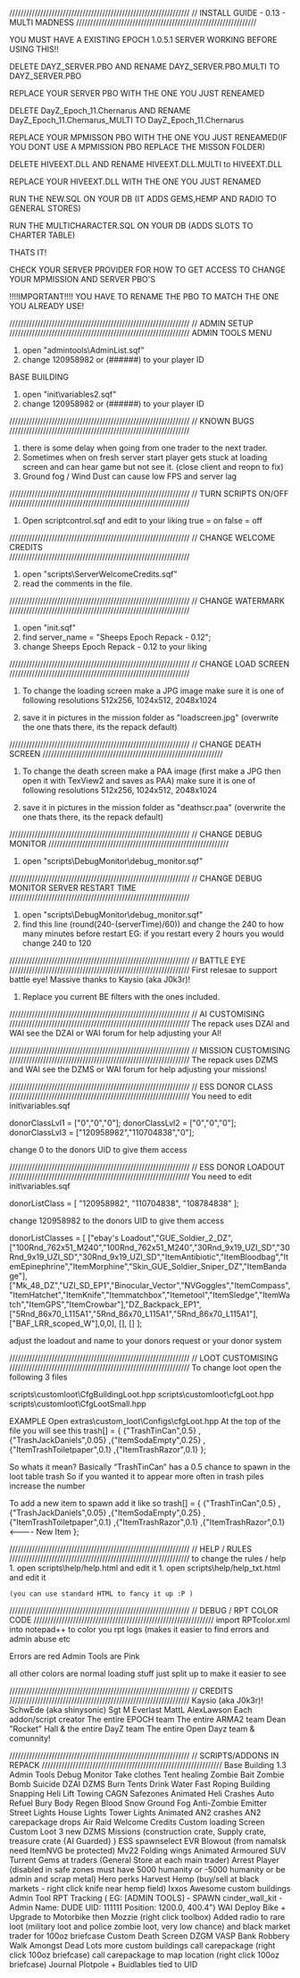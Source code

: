 ////////////////////////////////////////////////////////////////
//			INSTALL GUIDE - 0.13 - MULTI MADNESS
////////////////////////////////////////////////////////////////

YOU MUST HAVE A EXISTING EPOCH 1.0.5.1 SERVER WORKING BEFORE USING THIS!!


DELETE DAYZ_SERVER.PBO AND RENAME DAYZ_SERVER.PBO.MULTI TO DAYZ_SERVER.PBO 

REPLACE YOUR SERVER PBO WITH THE ONE YOU JUST RENEAMED

DELETE DayZ_Epoch_11.Chernarus AND RENAME DayZ_Epoch_11.Chernarus_MULTI TO DayZ_Epoch_11.Chernarus 

REPLACE YOUR MPMISSON PBO WITH THE ONE YOU JUST RENEAMED(IF YOU DONT USE A MPMISSION PBO REPLACE THE MISSON FOLDER)

DELETE HIVEEXT.DLL AND RENAME HIVEEXT.DLL.MULTI to HIVEEXT.DLL

REPLACE YOUR HIVEEXT.DLL WITH THE ONE YOU JUST RENAMED

RUN THE NEW.SQL ON YOUR DB (IT ADDS GEMS,HEMP AND RADIO TO GENERAL STORES)

RUN THE MULTICHARACTER.SQL ON YOUR DB (ADDS SLOTS TO CHARTER TABLE)


THATS IT!

CHECK YOUR SERVER PROVIDER FOR HOW TO GET ACCESS TO CHANGE YOUR MPMISSION AND SERVER PBO'S


!!!!IMPORTANT!!!!
YOU HAVE TO RENAME THE PBO TO MATCH THE ONE YOU ALREADY USE!


////////////////////////////////////////////////////////////////
//				ADMIN SETUP
////////////////////////////////////////////////////////////////
ADMIN TOOLS MENU

1. open "admintools\AdminList.sqf"
2. change 120958982 or (######) to your player ID

BASE BUILDING
1. open "init\variables2.sqf"
2. change 120958982 or (######) to your player ID


////////////////////////////////////////////////////////////////
//				KNOWN BUGS
////////////////////////////////////////////////////////////////
1. there is some delay when going from one trader to the next trader.
2. Sometimes when on fresh server start player gets stuck at loading screen and can hear game but not see it. (close client and reopn to fix)
3. Ground fog / Wind Dust can cause low FPS and server lag





////////////////////////////////////////////////////////////////
//				TURN SCRIPTS ON/OFF
////////////////////////////////////////////////////////////////
1. Open scriptcontrol.sqf and edit to your liking
true = on
false = off
	
////////////////////////////////////////////////////////////////
//			CHANGE WELCOME CREDITS	
////////////////////////////////////////////////////////////////
1.	open "scripts\ServerWelcomeCredits.sqf"
2.	read the comments in the file.

////////////////////////////////////////////////////////////////
//			CHANGE WATERMARK	
////////////////////////////////////////////////////////////////
1.	open "init.sqf"
2.	find server_name = "Sheeps Epoch Repack - 0.12";
3.	change Sheeps Epoch Repack - 0.12 to your liking


////////////////////////////////////////////////////////////////
//			CHANGE LOAD SCREEN	
////////////////////////////////////////////////////////////////
1.	To change the loading screen make a JPG image 
	make sure it is one of following resolutions 512x256, 1024x512, 2048x1024

2.	save it in pictures in the mission folder as "loadscreen.jpg"
	(overwrite the one thats there, its the repack default)

////////////////////////////////////////////////////////////////
//			CHANGE DEATH SCREEN	
////////////////////////////////////////////////////////////////
1.	To change the death screen make a PAA image 
	(first make a JPG then open it with TexView2 and saves as PAA)
	make sure it is one of following resolutions 512x256, 1024x512, 2048x1024

2.	save it in pictures in the mission folder as "deathscr.paa"
	(overwrite the one thats there, its the repack default)	
	
////////////////////////////////////////////////////////////////
//			CHANGE DEBUG MONITOR
////////////////////////////////////////////////////////////////
1.	open "scripts\DebugMonitor\debug_monitor.sqf"

////////////////////////////////////////////////////////////////
//			CHANGE DEBUG MONITOR SERVER RESTART TIME
////////////////////////////////////////////////////////////////
1.	open "scripts\DebugMonitor\debug_monitor.sqf"
2.  find this line (round(240-(serverTime)/60)) and change the 240 to how many minutes before restart
	EG: if you restart every 2 hours you would change 240 to 120
	
////////////////////////////////////////////////////////////////
//			BATTLE EYE
////////////////////////////////////////////////////////////////
First relesae to support battle eye!
Massive thanks to Kaysio (aka J0k3r)!
1.	Replace you current BE filters with the ones included.

////////////////////////////////////////////////////////////////
//			AI CUSTOMISING
////////////////////////////////////////////////////////////////
The repack uses DZAI and WAI see the DZAI or WAI forum for help adjusting your AI!

////////////////////////////////////////////////////////////////
//			MISSION CUSTOMISING
////////////////////////////////////////////////////////////////
The repack uses DZMS and WAI see the DZMS or WAI forum for help adjusting your missions!

////////////////////////////////////////////////////////////////
//			ESS DONOR CLASS
////////////////////////////////////////////////////////////////
You need to edit init\variables.sqf

donorClassLvl1 = ["0","0","0"];
donorClassLvl2 = ["0","0","0"];
donorClassLvl3 = ["120958982","110704838","0"];

change 0 to the donors UID to give them access


////////////////////////////////////////////////////////////////
//			ESS DONOR LOADOUT
////////////////////////////////////////////////////////////////
You need to edit init\variables.sqf

donorListClass = [
	"120958982",
	"110704838",
	"108784838"
];

change 120958982 to the donors UID to give them access

donorListClasses = [
	["ebay's Loadout","GUE_Soldier_2_DZ",["100Rnd_762x51_M240","100Rnd_762x51_M240","30Rnd_9x19_UZI_SD","30Rnd_9x19_UZI_SD","30Rnd_9x19_UZI_SD","ItemAntibiotic","ItemBloodbag","ItemEpinephrine","ItemMorphine","Skin_GUE_Soldier_Sniper_DZ","ItemBandage"],["Mk_48_DZ","UZI_SD_EP1","Binocular_Vector","NVGoggles","ItemCompass","ItemHatchet","ItemKnife","Itemmatchbox","Itemetool","ItemSledge","ItemWatch","ItemGPS","ItemCrowbar"],"DZ_Backpack_EP1",["5Rnd_86x70_L115A1","5Rnd_86x70_L115A1","5Rnd_86x70_L115A1"],["BAF_LRR_scoped_W"],0,0],
	[],
	[]
];

adjust the loadout and name to your donors request or your donor system


////////////////////////////////////////////////////////////////
//			LOOT CUSTOMISING
////////////////////////////////////////////////////////////////
To change loot open the following 3 files

scripts\customloot\CfgBuildingLoot.hpp
scripts\customloot\cfgLoot.hpp
scripts\customloot\CfgLootSmall.hpp

EXAMPLE 
Open extras\custom_loot\Configs\cfgLoot.hpp
At the top of the file you will see this
trash[] = {
		{"TrashTinCan",0.5}
		,{"TrashJackDaniels",0.05}
		,{"ItemSodaEmpty",0.25}
		,{"ItemTrashToiletpaper",0.1}
		,{"ItemTrashRazor",0.1}
	};

So whats it mean?
Basically
“TrashTinCan” has a 0.5 chance to spawn in the loot table trash
So if you wanted it to appear more often in trash piles increase the number

To add a new item to spawn add it like so
trash[] = {
		{"TrashTinCan",0.5}
		,{"TrashJackDaniels",0.05}
		,{"ItemSodaEmpty",0.25}
		,{"ItemTrashToiletpaper",0.1}
		,{"ItemTrashRazor",0.1}
		,{"ItemTrashRazor",0.1} <---- New Item
	};
	
////////////////////////////////////////////////////////////////
//				HELP / RULES
////////////////////////////////////////////////////////////////
	to change the rules / help 
	1. open scripts\help/help.html and edit it 
	1. open scripts\help/help_txt.html and edit it 
	
	(you can use standard HTML to fancy it up :P )
	
////////////////////////////////////////////////////////////////
//				DEBUG / RPT COLOR CODE
////////////////////////////////////////////////////////////////
import RPTcolor.xml into notepad++ to color you rpt logs (makes it easier to find errors and admin abuse etc

Errors are red
Admin Tools are Pink

all other colors are normal loading stuff just split up to make it easier to see

////////////////////////////////////////////////////////////////
//			CREDITS
////////////////////////////////////////////////////////////////
	Kaysio (aka J0k3r)!
	SchwEde (aka shinysonic)
	Sgt M Everlast
	MattL
	AlexLawson
	Each addon/script creator
	The entire EPOCH team
	The entire ARMA2 team
	Dean "Rocket" Hall & the entire DayZ team
	The entire Open Dayz team & comunnity!
	
	
////////////////////////////////////////////////////////////////
//			SCRIPTS/ADDONS IN REPACK
////////////////////////////////////////////////////////////////
Base Building 1.3
Admin Tools
Debug Monitor 
Take clothes 
Tent healing
Zombie Bait
Zombie Bomb
Suicide
DZAI
DZMS
Burn Tents
Drink Water
Fast Roping
Building Snapping
Heli Lift
Towing
CAGN Safezones
Animated Heli Crashes
Auto Refuel
Bury Body
Regen Blood
Snow
Ground Fog
Anti-Zombie Emitter
Street Lights
House Lights
Tower Lights
Animated AN2 crashes
AN2 carepackage drops
Air Raid
Welcome Credits
Custom loading Screen
Custom Loot
3 new DZMS Missions (construction crate, Supply crate, treasure crate {AI Guarded} )
ESS spawnselect
EVR Blowout (from namalsk need ItemNVG be protected)
Mv22 Folding wings
Animated Armoured SUV Turrent
Gems at traders (General Store at each main trader)
Arrest Player 
(disabled in safe zones must have 5000 humanity or -5000 humanity or be admin and scrap metal)
Hero perks
Harvest Hemp (buy/sell at black markets - right click knife near hemp field)
Ixxos Awesome custom buildings
Admin Tool  RPT Tracking ( EG: [ADMIN TOOLS] - SPAWN cinder_wall_kit - Admin Name: DUDE UID: 111111 Position: 1200.0, 400.4") 
WAI
Deploy Bike + Upgrade to Motorbike then Mozzie (right click toolbox)
Added radio to rare loot (military loot and police zombie loot, very low chance) and black market trader for 100oz briefcase
Custom Death Screen
DZGM
VASP
Bank Robbery
Walk Amongst Dead
Lots more custom buildings
call carepackage (right click 100oz briefcase)
call carepackage to map location (right click 100oz briefcase)
Journal
Plotpole + Buidlables tied to UID